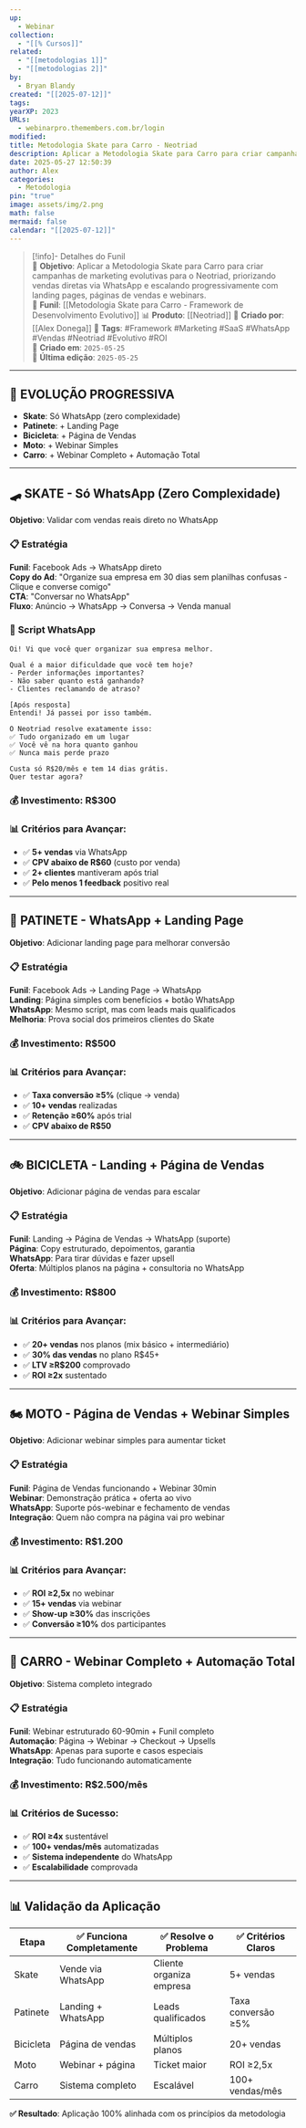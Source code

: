 ```yaml
---
up:
  - Webinar
collection:
  - "[[% Cursos]]"
related:
  - "[[metodologias 1]]"
  - "[[metodologias 2]]"
by:
  - Bryan Blandy
created: "[[2025-07-12]]"
tags: 
yearXP: 2023
URLs:
  - webinarpro.themembers.com.br/login
modified: 
title: Metodologia Skate para Carro - Neotriad
description: Aplicar a Metodologia Skate para Carro para criar campanhas de marketing evolutivas para o Neotriad, priorizando vendas diretas via WhatsApp e escalando progressivamente com landing pages, páginas de vendas e webinars.
date: 2025-05-27 12:50:39
author: Alex
categories:
  - Metodologia
pin: "true"
image: assets/img/2.png
math: false
mermaid: false
calendar: "[[2025-07-12]]"
---
```

> [!info]- Detalhes do Funil  
> 🎯 **Objetivo**: Aplicar a Metodologia Skate para Carro para criar campanhas de marketing evolutivas para o Neotriad, priorizando vendas diretas via WhatsApp e escalando progressivamente com landing pages, páginas de vendas e webinars.  
> 🔗 **Funil**: [[Metodologia Skate para Carro - Framework de Desenvolvimento Evolutivo]]
> 📊 **Produto**: [[Neotriad]]
> 👥 **Criado por**: [[Alex Donega]]
> 🔖 **Tags**: #Framework #Marketing #SaaS #WhatsApp #Vendas #Neotriad #Evolutivo #ROI  
> 📅 **Criado em**: `2025-05-25`  
> 📅 **Última edição**: `2025-05-25`














---

## 🎯 **EVOLUÇÃO PROGRESSIVA**

- **Skate**: Só WhatsApp (zero complexidade)
- **Patinete**: + Landing Page
- **Bicicleta**: + Página de Vendas
- **Moto**: + Webinar Simples
- **Carro**: + Webinar Completo + Automação Total

---

## 🛹 **SKATE** - Só WhatsApp (Zero Complexidade)

**Objetivo**: Validar com vendas reais direto no WhatsApp

### 📋 **Estratégia**

**Funil**: Facebook Ads → WhatsApp direto  
**Copy do Ad**: "Organize sua empresa em 30 dias sem planilhas confusas - Clique e converse comigo"  
**CTA**: "Conversar no WhatsApp"  
**Fluxo**: Anúncio → WhatsApp → Conversa → Venda manual

### 📱 **Script WhatsApp**

```
Oi! Vi que você quer organizar sua empresa melhor.

Qual é a maior dificuldade que você tem hoje?
- Perder informações importantes?
- Não saber quanto está ganhando?
- Clientes reclamando de atraso?

[Após resposta]
Entendi! Já passei por isso também.

O Neotriad resolve exatamente isso:
✅ Tudo organizado em um lugar
✅ Você vê na hora quanto ganhou
✅ Nunca mais perde prazo

Custa só R$20/mês e tem 14 dias grátis.
Quer testar agora?
```

### 💰 **Investimento**: R$300

### 📊 **Critérios para Avançar**:

- ✅ **5+ vendas** via WhatsApp
- ✅ **CPV abaixo de R$60** (custo por venda)
- ✅ **2+ clientes** mantiveram após trial
- ✅ **Pelo menos 1 feedback** positivo real

---

## 🛴 **PATINETE** - WhatsApp + Landing Page

**Objetivo**: Adicionar landing page para melhorar conversão

### 📋 **Estratégia**

**Funil**: Facebook Ads → Landing Page → WhatsApp  
**Landing**: Página simples com benefícios + botão WhatsApp  
**WhatsApp**: Mesmo script, mas com leads mais qualificados  
**Melhoria**: Prova social dos primeiros clientes do Skate

### 💰 **Investimento**: R$500

### 📊 **Critérios para Avançar**:

- ✅ **Taxa conversão ≥5%** (clique → venda)
- ✅ **10+ vendas** realizadas
- ✅ **Retenção ≥60%** após trial
- ✅ **CPV abaixo de R$50**

---

## 🚲 **BICICLETA** - Landing + Página de Vendas

**Objetivo**: Adicionar página de vendas para escalar

### 📋 **Estratégia**

**Funil**: Landing → Página de Vendas → WhatsApp (suporte)  
**Página**: Copy estruturado, depoimentos, garantia  
**WhatsApp**: Para tirar dúvidas e fazer upsell  
**Oferta**: Múltiplos planos na página + consultoria no WhatsApp

### 💰 **Investimento**: R$800

### 📊 **Critérios para Avançar**:

- ✅ **20+ vendas** nos planos (mix básico + intermediário)
- ✅ **30% das vendas** no plano R$45+
- ✅ **LTV ≥R$200** comprovado
- ✅ **ROI ≥2x** sustentado

---

## 🏍 **MOTO** - Página de Vendas + Webinar Simples

**Objetivo**: Adicionar webinar simples para aumentar ticket

### 📋 **Estratégia**

**Funil**: Página de Vendas funcionando + Webinar 30min  
**Webinar**: Demonstração prática + oferta ao vivo  
**WhatsApp**: Suporte pós-webinar e fechamento de vendas  
**Integração**: Quem não compra na página vai pro webinar

### 💰 **Investimento**: R$1.200

### 📊 **Critérios para Avançar**:

- ✅ **ROI ≥2,5x** no webinar
- ✅ **15+ vendas** via webinar
- ✅ **Show-up ≥30%** das inscrições
- ✅ **Conversão ≥10%** dos participantes

---

## 🚗 **CARRO** - Webinar Completo + Automação Total

**Objetivo**: Sistema completo integrado

### 📋 **Estratégia**

**Funil**: Webinar estruturado 60-90min + Funil completo  
**Automação**: Página → Webinar → Checkout → Upsells  
**WhatsApp**: Apenas para suporte e casos especiais  
**Integração**: Tudo funcionando automaticamente

### 💰 **Investimento**: R$2.500/mês

### 📊 **Critérios de Sucesso**:

- ✅ **ROI ≥4x** sustentável
- ✅ **100+ vendas/mês** automatizadas
- ✅ **Sistema independente** do WhatsApp
- ✅ **Escalabilidade** comprovada

---

## **📊 Validação da Aplicação**

| Etapa | ✅ Funciona Completamente | ✅ Resolve o Problema | ✅ Critérios Claros |
|-------|---------------------------|----------------------|---------------------|
| Skate | Vende via WhatsApp | Cliente organiza empresa | 5+ vendas |
| Patinete | Landing + WhatsApp | Leads qualificados | Taxa conversão ≥5% |
| Bicicleta | Página de vendas | Múltiplos planos | 20+ vendas |
| Moto | Webinar + página | Ticket maior | ROI ≥2,5x |
| Carro | Sistema completo | Escalável | 100+ vendas/mês |

**✅ Resultado**: Aplicação 100% alinhada com os princípios da metodologia


